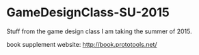 # GameDesignClass-SU-2015
Stuff from the game design class I am taking the summer of 2015.

book supplement website: http://book.prototools.net/